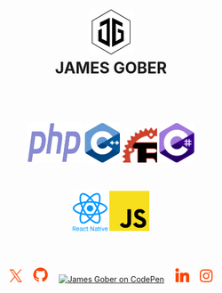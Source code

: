 <h1 align="center">
    <picture>
        <source media="(prefers-color-scheme: dark)" srcset="./media/jamesgober-logo-dark.png">
        <img width="81" height="81" alt="Official brand mark and logo of James Gober. Image shows JG stylish initials encased in a hexagon outline." src="./media/jamesgober-logo.png">
    </picture>
    <br>
    <b>JAMES GOBER</b>
    <br>
</h1>

<!--
**jamesgober/jamesgober** is a ✨ _special_ ✨ repository because its `README.md` (this file) appears on your GitHub profile.

Here are some ideas to get you started:

- 🔭 I’m currently working on ...
- 🌱 I’m currently learning ...
- 👯 I’m looking to collaborate on ...
- 🤔 I’m looking for help with ...
- 💬 Ask me about ...
- 📫 How to reach me: ...
- 😄 Pronouns: ...
- ⚡ Fun fact: ...
-->


&nbsp;

&nbsp;

<div align="center">
    <a href="#" target="_blank"><img width="99" height="72" alt="PHP 8x" src="./media/langs/php.svg"></a>
    <a href="#" target="_blank"><img width="63" height="auto" alt="React Native" src="./media/langs/cpp.svg"></a>
    <a href="#" target="_blank"><img width="63" height="63" alt="Rust" src="./media/langs/rust.svg?v=2"></a>
    <a href="#" target="_blank"><img width="63" height="auto" alt="React Native" src="./media/langs/cs.svg"></a>
</div>

&nbsp;

<div align="center">
    <a href="#" target="_blank"><img width="63" height="auto" alt="React Native" src="./media/langs/react-native.svg"></a>
    <a href="#" target="_blank"><img width="72" height="auto" alt="React Native" src="./media/langs/js.svg"></a>
</div>
&nbsp;

&nbsp;


<div align="center">
    <a href="https://x.com/jamesgober" target="_blank">
        <img width="23" height="23" alt="James Gober on X.com" src="./media/social/x.svg"></a>
    &nbsp;&nbsp;&nbsp;
    <a href="https://github.com/jamesgober" target="_blank">
        <img width="27" height="27" alt="James Gober on GitHub" src="./media/social/github.svg"></a>
    &nbsp;&nbsp;&nbsp;
    <a href="https://codepen.io/jamesgober" target="_blank">
        <img width="26" height="26" alt="James Gober on CodePen" src="./media/social/codepen.svg?"></a>
    &nbsp;&nbsp;&nbsp;
    <a href="https://linkedin.com/in/jamesgober" target="_blank">
        <img width="25" height="25" alt="James Gober on LinkedIn" src="./media/social/linkedin.svg"></a>
    &nbsp;&nbsp;&nbsp;
    <a href="https://instagram.com/jamesgober" target="_blank">
        <img width="23" height="23" alt="James Gober on Instagram" src="./media/social/instagram.svg"></a>
</div>
